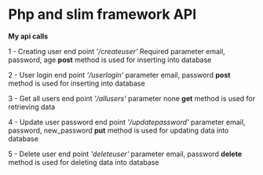 # Php and slim framework API

<h> **My api calls** </h> 

1 - Creating user
end point *'/createuser'*
Required parameter email, password, age
**post** method is used for inserting into database

2 - User login
end point *'/userlogin'*
parameter email, password
**post** method is used for inserting into database 

3 - Get all users 
end point *'/allusers'*
parameter none
**get** method is used for retrieving data

4 - Update user password
end point *'/updatepassword'*
parameter email, password, new_password
**put** method is used for updating data into database

5 - Delete user
end point *'deleteuser'*
parameter email, password
**delete** method is used for deleting data into database

